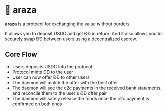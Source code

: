 # 🥭 araza

**araza** is a protocol for exchanging the value without borders.

It allows you to deposit USDC and get ĐĐ in return.
And it also allows you to securely swap ĐĐ between users
using a decentralized escrow.

## Core Flow

  * Users deposits USDC into the protocol
  * Protocol mints ĐĐ to the user
  * User can now offer ĐĐ to other users
  * The daemon will match the offer with the best offer
  * The daemon will see the c2c payments in the received bank statements, and reconcile them to the user's ĐĐ offer pair
  * The daemon will safely release the funds once the c2c payment is confirmed on both ends
